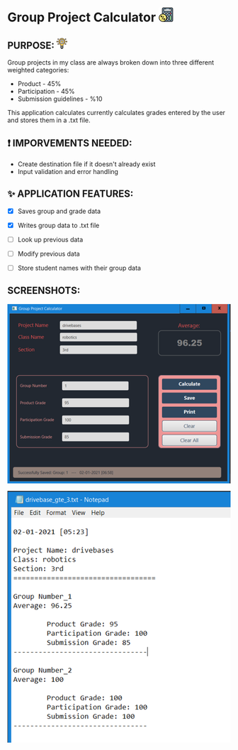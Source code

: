# Group Project Calculator ![img of application](https://github.com/murraiscanlon/group-project-calculator/blob/master/discount.png)



##  PURPOSE: ![img of application](https://github.com/murraiscanlon/group-project-calculator/blob/master/light-bulb.png)
Group projects in my class are always broken down into three different weighted categories:
* Product - 45%
* Participation - 45%
* Submission guidelines - %10

This application calculates currently calculates grades entered by the user and stores them in a .txt file.


## :exclamation: IMPORVEMENTS NEEDED:
* Create destination file if it doesn't already exist
* Input validation and error handling

## :sparkles: APPLICATION FEATURES:
- [X] Saves group and grade data
- [X] Writes group data to .txt file
- [ ] Look up previous data
- [ ] Modify previous data
- [ ] Store student names with their group data


## SCREENSHOTS:
![img of application](https://github.com/murraiscanlon/group-project-calculator/blob/master/app_screen_shot.png)


![img of application](https://github.com/murraiscanlon/group-project-calculator/blob/master/file_output.png)


